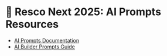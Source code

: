 # 🧠 Resco Next 2025: AI Prompts Resources

- [AI Prompts Documentation](https://aka.ms/aibuilderprompts)
- [AI Builder Prompts Guide](https://go.microsoft.com/fwlink/?linkid=2255775)